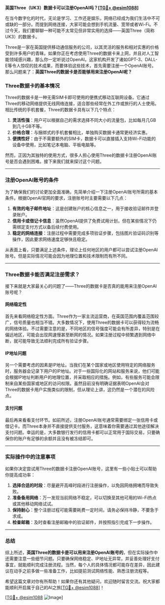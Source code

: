 **英国Three（UK3）数据卡可以注册OpenAI吗？[[TG💪+ @esim1088](https://t.me/s/esim1088)]**

在当今数字化的时代，无论是学习、工作还是娱乐，网络已经成为我们生活中不可或缺的一部分。而提到网络连接，大家可能会想到手机流量、宽带或者Wi-Fi。不过今天，我们要聊聊一种可能不太常见但非常实用的选择——英国Three（简称UK3）的数据卡。

Three是一家在英国提供移动通信服务的公司，以其灵活的服务和相对实惠的价格受到许多用户的青睐。如果你正在考虑使用Three的数据卡来上网，并且对人工智能领域感兴趣，那么你一定听说过OpenAI。这家机构开发了诸如GPT-3、DALL-E等令人惊叹的技术成果，而要体验这些技术，首先需要注册一个OpenAI账号。那么问题来了：**英国Three的数据卡是否能够用来注册OpenAI呢？**

### Three数据卡的基本情况

Three的数据卡是一种无需SIM卡即可使用的便携式移动互联网设备。它通过Three的移动网络提供无线网络连接，适合那些经常在外工作或旅行的人士使用。相比传统的手机套餐，Three的数据卡具有以下几个特点：

1. **灵活性强**：用户可以根据自己的需求选择不同大小的流量包，比如每月几GB到几十GB不等。
2. **价格合理**：与捆绑式的手机套餐相比，单独购买数据卡通常更经济实惠。
3. **便携性好**：由于不需要额外的SIM卡，数据卡可以直接插入支持Wi-Fi功能的设备中使用，比如笔记本电脑、平板电脑等。

然而，正因为其独特的使用方式，很多人担心使用Three的数据卡注册OpenAI账号是否会遇到困难。接下来我们就来探讨这个问题。

---

### 注册OpenAI账号的条件

为了确保我们的讨论更加全面准确，先简单介绍一下注册OpenAI账号所需的基本条件。根据OpenAI官网的要求，注册账号时主要需要以下几点：

1. **有效的电子邮件地址**：这是创建账户的核心信息之一，用于接收验证邮件并登录账户。
2. **信用卡或借记卡信息**：虽然OpenAI提供了免费试用计划，但在某些情况下仍需绑定支付方式以备后续付费使用。
3. **稳定的网络连接**：注册过程中需要完成多项验证步骤，包括图片验证码识别等操作，因此要求网络速度足够快且稳定。

从表面上看，只要满足上述条件，理论上任何地区的用户都可以尝试注册OpenAI账号。但是实际情况可能会因为地理位置和技术限制而有所不同。

---

### Three数据卡能否满足注册需求？

接下来就是大家最关心的问题了——Three的数据卡是否真的能用来注册OpenAI账号呢？

#### 网络稳定性

首先来看网络稳定性方面。Three作为一家主流运营商，在英国范围内覆盖范围较广，信号质量也相当不错。大多数情况下，使用Three的数据卡可以获得较为流畅的网络体验。不过需要注意的是，不同地区的信号强度可能会有所差异，特别是在偏远地区，可能会出现网速慢甚至断网的情况。如果注册过程中频繁遇到网络中断，就可能导致无法顺利完成所有验证步骤。

#### IP地址问题

另一个需要考虑的因素是IP地址。当我们在某个国家或地区使用特定的网络服务时，服务器会记录下用户的IP地址。对于一些国际化的网站和服务来说，他们可能会根据IP地址判断用户的地理位置，并采取相应的措施。例如，有些服务可能会限制来自某些国家或地区的访问权限。虽然目前没有明确证据表明OpenAI会对Three的数据卡用户实施类似的限制，但从理论上讲，这仍然是一个潜在的风险点。

#### 支付问题

最后再来看看支付环节。如前所述，注册OpenAI账号通常需要绑定一张信用卡或借记卡。而Three本身并不直接提供支付服务，这意味着你需要通过其他途径解决支付问题。幸运的是，大多数银行发行的信用卡都可以正常用于国际交易，只要确保你的账户有足够的余额并且没有被冻结即可。

---

### 实际操作中的注意事项

如果你决定尝试用Three的数据卡注册OpenAI账号，这里有一些小贴士可以帮助你提高成功率：

1. **选择合适的时段**：尽量避开高峰时段进行注册操作，以免因网络拥堵而导致失败。
2. **准备备用网络**：万一发现当前网络不稳定，可以切换至其他可用的Wi-Fi热点或其他移动网络试试。
3. **保持耐心**：整个注册过程可能需要耗费一定时间，请务必保持冷静，不要急于求成。
4. **检查邮箱**：及时查看注册邮箱中的验证邮件，并按照指引完成下一步操作。

---

### 总结

综上所述，**英国Three的数据卡是可以用来注册OpenAI账号的**，但在实际操作中还需要注意一些细节问题。只要确保网络稳定、IP地址无异常，并妥善处理好支付事宜，就能顺利完成注册流程。当然，每个人的具体情况都可能存在差异，因此建议在动手之前多做一些准备工作，比如提前测试网络性能、熟悉注册流程等。

希望这篇文章对你有所帮助！如果你还有其他疑问，欢迎随时留言交流。祝大家都能顺利开启属于自己的AI之旅[[TG💪+ @esim1088](https://t.me/s/esim1088)]！

[[TG💪+ @esim1088](https://t.me/s/esim1088) ![Image](https://i.postimg.cc/4NQfJmqS/Snipaste-2025-05-13-00-14-12.png)]